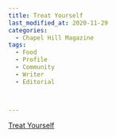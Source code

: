 ```yaml
---
title: Treat Yourself
last_modified_at: 2020-11-29
categories:
  - Chapel Hill Magazine
tags:
  - Food
  - Profile
  - Community
  - Writer
  - Editorial 



---
```


[Treat Yourself](https://issuu.com/shannonmedia/docs/chmseptoct2016/50)
